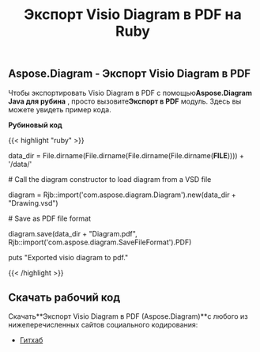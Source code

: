 ﻿---
title: Экспорт Visio Diagram в PDF на Ruby
type: docs
weight: 40
url: /ru/java/export-visio-diagram-to-pdf-in-ruby/
---
## **Aspose.Diagram - Экспорт Visio Diagram в PDF**
 Чтобы экспортировать Visio Diagram в PDF с помощью**Aspose.Diagram Java для рубина** , просто вызовите**Экспорт в PDF** модуль. Здесь вы можете увидеть пример кода.

**Рубиновый код**

{{< highlight "ruby" >}}

 data_dir = File.dirname(File.dirname(File.dirname(File.dirname(__FILE__)))) + '/data/'

\# Call the diagram constructor to load diagram from a VSD file

diagram = Rjb::import('com.aspose.diagram.Diagram').new(data_dir + "Drawing.vsd")

\# Save as PDF file format

diagram.save(data_dir + "Diagram.pdf", Rjb::import('com.aspose.diagram.SaveFileFormat').PDF)

puts "Exported visio diagram to pdf."

{{< /highlight >}}
## **Скачать рабочий код**
Скачать**Экспорт Visio Diagram в PDF (Aspose.Diagram)**с любого из нижеперечисленных сайтов социального кодирования:

- [Гитхаб](https://github.com/asposediagram/Aspose.Diagram-for-Java/blob/master/Plugins/Aspose_Diagram_Java_for_Ruby/lib/asposediagramjava/Export/exporttopdf.rb)
